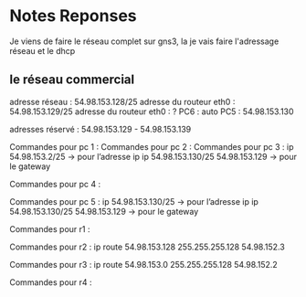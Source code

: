 # Notes Reponses

Je viens de faire le réseau complet sur gns3, la je vais faire l'adressage réseau et le dhcp



## le réseau commercial

adresse réseau : 54.98.153.128/25
adresse du routeur eth0 : 54.98.153.129/25
adresse du routeur eth0 : ?
PC6 : auto
PC5 : 54.98.153.130

adresses réservé : 
54.98.153.129 - 54.98.153.139


Commandes pour pc 1 : 
Commandes pour pc 2 : 
Commandes pour pc 3 : 
ip 54.98.153.2/25 -> pour l’adresse ip
ip 54.98.153.130/25 54.98.153.129 -> pour le gateway

Commandes pour pc 4 : 

Commandes pour pc 5 : 
ip 54.98.153.130/25 -> pour l’adresse ip
ip 54.98.153.130/25 54.98.153.129 -> pour le gateway




Commandes pour r1 : 

Commandes pour r2 : 
ip route 54.98.153.128 255.255.255.128 54.98.152.3

Commandes pour r3 : 
ip route 54.98.153.0 255.255.255.128 54.98.152.2

Commandes pour r4 : 
